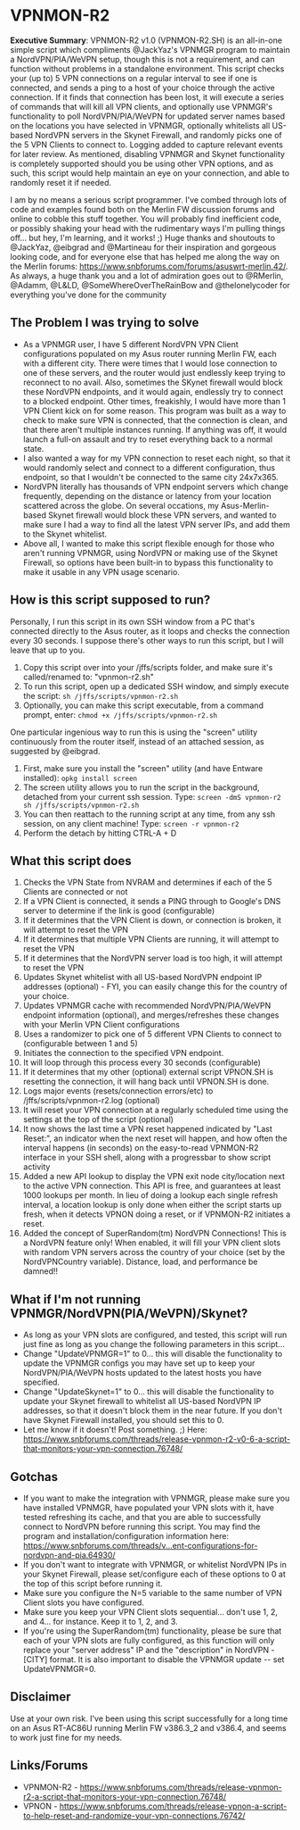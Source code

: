 # VPNMON-R2

**Executive Summary**: VPNMON-R2 v1.0 (VPNMON-R2.SH) is an all-in-one simple script which compliments @JackYaz's VPNMGR program to maintain a NordVPN/PIA/WeVPN setup, though this is not a requirement, and can function without problems in a standalone environment. This script checks your (up to) 5 VPN connections on a regular interval to see if one is connected, and sends a ping to a host of your choice through the active connection.  If it finds that connection has been lost, it will execute a series of commands that will kill all VPN clients, and optionally use VPNMGR's functionality to poll NordVPN/PIA/WeVPN for updated server names based on the locations you have selected in VPNMGR, optionally whitelists all US-based NordVPN servers in the Skynet Firewall, and randomly picks one of the 5 VPN Clients to connect to. Logging added to capture relevant events for later review.  As mentioned, disabling VPNMGR and Skynet functionality is completely supported should you be using other VPN options, and as such, this script would help maintain an eye on your connection, and able to randomly reset it if needed.

I am by no means a serious script programmer. I've combed through lots of code and examples found both on the Merlin FW discussion forums and online to cobble this stuff together. You will probably find inefficient code, or possibly shaking your head with the rudimentary ways I'm pulling things off... but hey, I'm learning, and it works! ;)  Huge thanks and shoutouts to @JackYaz, @eibgrad and @Martineau for their inspiration and gorgeous looking code, and for everyone else that has helped me along the way on the Merlin forums: https://www.snbforums.com/forums/asuswrt-merlin.42/.  As always, a huge thank you and a lot of admiration goes out to @RMerlin, @Adamm, @L&LD, @SomeWhereOverTheRainBow and @thelonelycoder for everything you've done for the community

The Problem I was trying to solve
---------------------------------
* As a VPNMGR user, I have 5 different NordVPN VPN Client configurations populated on my Asus router running Merlin FW, each with a different city.  There were times that I would lose connection to one of these servers, and the router would just endlessly keep trying to reconnect to no avail.  Also, sometimes the SKynet firewall would block these NordVPN endpoints, and it would again, endlessly try to connect to a blocked endpoint.  Other times, freakishly, I would have more than 1 VPN Client kick on for some reason.  This program was built as a way to check to make sure VPN is connected, that the connection is clean, and that there aren't multiple instances running.  If anything was off, it would launch a full-on assault and try to reset everything back to a normal state.
* I also wanted a way for my VPN connection to reset each night, so that it would randomly select and connect to a different configuration, thus endpoint, so that I wouldn't be connected to the same city 24x7x365.
* NordVPN literally has thousands of VPN endpoint servers which change frequently, depending on the distance or latency from your location scattered across the globe. On several occations, my Asus-Merlin-based Skynet firewall would block these VPN servers, and wanted to make sure I had a way to find all the latest VPN server IPs, and add them to the Skynet whitelist.
* Above all, I wanted to make this script flexible enough for those who aren't running VPNMGR, using NordVPN or making use of the Skynet Firewall, so options have been built-in to bypass this functionality to make it usable in any VPN usage scenario.

How is this script supposed to run?
-----------------------------------
Personally, I run this script in its own SSH window from a PC that's connected directly to the Asus router, as it loops and checks the connection every 30 seconds. I suppose there's other ways to run this script, but I will leave that up to you.
1. Copy this script over into your /jffs/scripts folder, and make sure it's called/renamed to: "vpnmon-r2.sh"
2. To run this script, open up a dedicated SSH window, and simply execute the script:
   ``sh /jffs/scripts/vpnmon-r2.sh``
3. Optionally, you can make this script executable, from a command prompt, enter:
   ``chmod +x /jffs/scripts/vpnmon-r2.sh``
   
One particular ingenious way to run this is using the "screen" utility continuously from the router itself, instead of an attached session, as suggested by @eibgrad.  

1. First, make sure you install the "screen" utility (and have Entware installed):
   ``opkg install screen``
2. The screen utility allows you to run the script in the background, detached from your current ssh session. Type:
   ``screen -dmS vpnmon-r2 sh /jffs/scripts/vpnmon-r2.sh``
3. You can then reattach to the running script at any time, from any ssh session, on any client machine! Type:
   ``screen -r vpnmon-r2``
4. Perform the detach by hitting CTRL-A + D

What this script does
---------------------
1. Checks the VPN State from NVRAM and determines if each of the 5 Clients are connected or not
2. If a VPN Client is connected, it sends a PING through to Google's DNS server to determine if the link is good (configurable)
3. If it determines that the VPN Client is down, or connection is broken, it will attempt to reset the VPN
4. If it determines that multiple VPN Clients are running, it will attempt to reset the VPN
5. If it determines that the NordVPN server load is too high, it will attempt to reset the VPN
6. Updates Skynet whitelist with all US-based NordVPN endpoint IP addresses (optional) - FYI, you can easily change this for the country of your choice.
7. Updates VPNMGR cache with recommended NordVPN/PIA/WeVPN endpoint information (optional), and merges/refreshes these changes with your Merlin VPN Client configurations
8. Uses a randomizer to pick one of 5 different VPN Clients to connect to (configurable between 1 and 5)
9. Initiates the connection to the specified VPN endpoint.
10. It will loop through this process every 30 seconds (configurable)
11. If it determines that my other (optional) external script VPNON.SH is resetting the connection, it will hang back until VPNON.SH is done.
12. Logs major events (resets/connection errors/etc) to /jffs/scripts/vpnmon-r2.log (optional)
13. It will reset your VPN connection at a regularly scheduled time using the settings at the top of the script (optional)
14. It now shows the last time a VPN reset happened indicated by "Last Reset:", an indicator when the next reset will happen, and how often the interval happens (in seconds) on the easy-to-read VPNMON-R2 interface in your SSH shell, along with a progressbar to show script activity
15. Added a new API lookup to display the VPN exit node city/location next to the active VPN connection.  This API is free, and guarantees at least 1000 lookups per month.  In lieu of doing a lookup each single refresh interval, a location lookup is only done when either the script starts up fresh, when it detects VPNON doing a reset, or if VPNMON-R2 initiates a reset.
16. Added the concept of SuperRandom(tm) NordVPN Connections! This is a NordVPN feature only! When enabled, it will fill your VPN client slots with random VPN servers across the country of your choice (set by the NordVPNCountry variable).  Distance, load, and performance be damned!!

What if I'm not running VPNMGR/NordVPN(PIA/WeVPN)/Skynet?
---------------------------------------------------------
* As long as your VPN slots are configured, and tested, this script will run just fine as long as you change the following parameters in this script...
* Change "UpdateVPNMGR=1" to 0... this will disable the functionality to update the VPNMGR configs you may have set up to keep your NordVPN/PIA/WeVPN hosts updated to the latest hosts you have specified.
* Change "UpdateSkynet=1" to 0... this will disable the functionality to update your Skynet firewall to whitelist all US-based NordVPN IP addresses, so that it doesn't block them in the near future. If you don't have Skynet Firewall installed, you should set this to 0.
* Let me know if it doesn't!  Post something. ;)
  Here: https://www.snbforums.com/threads/release-vpnmon-r2-v0-6-a-script-that-monitors-your-vpn-connection.76748/

Gotchas
-------
* If you want to make the integration with VPNMGR, please make sure you have installed VPNMGR, have populated your VPN slots with it, have tested refreshing its cache, and that you are able to successfully connect to NordVPN before running this script. You may find the program and installation/configuration information here: https://www.snbforums.com/threads/v...ent-configurations-for-nordvpn-and-pia.64930/
* If you don't want to integrate with VPNMGR, or whitelist NordVPN IPs in your Skynet Firewall, please set/configure each of these options to 0 at the top of this script before running it.
* Make sure you configure the N=5 variable to the same number of VPN Client slots you have configured.
* Make sure you keep your VPN Client slots sequential... don't use 1, 2, and 4... for instance. Keep it to 1, 2, and 3.
* If you're using the SuperRandom(tm) functionality, please be sure that each of your VPN slots are fully configured, as this function will only replace your "server address" IP and the "description" in NordVPN - [CITY] format. It is also important to disable the VPNMGR update -- set UpdateVPNMGR=0.

Disclaimer
----------
Use at your own risk.  I've been using this script successfully for a long time on an Asus RT-AC86U running Merlin FW v386.3_2 and v386.4, and seems to work just fine for my needs.

Links/Forums
----------
* VPNMON-R2 - https://www.snbforums.com/threads/release-vpnmon-r2-a-script-that-monitors-your-vpn-connection.76748/
* VPNON - https://www.snbforums.com/threads/release-vpnon-a-script-to-help-reset-and-randomize-your-vpn-connections.76742/
